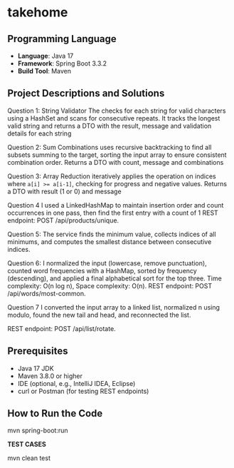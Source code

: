 # takehome

## Programming Language
- **Language**: Java 17
- **Framework**: Spring Boot 3.3.2
- **Build Tool**: Maven

## Project Descriptions and Solutions

 Question 1: String Validator
The checks  for each string for valid characters using a HashSet and scans for consecutive repeats. It tracks the longest valid string and returns a DTO with the result, message and validation details for each string

 Question 2: Sum Combinations
uses recursive backtracking to find all subsets summing to the target, sorting the input array to ensure consistent combination order. Returns a DTO with count, message and combinations

 Question 3: Array Reduction
iteratively applies the operation on indices where `a[i] >= a[i-1]`, checking for progress and negative values. Returns a DTO with result (1 or 0) and message

Question 4
I used a LinkedHashMap to maintain insertion order and count occurrences in one pass, then find the first entry with a count of 1
REST endpoint: POST /api/products/unique.

Question 5: 
The service finds the minimum value, collects indices of all minimums, and computes the smallest distance between consecutive indices.

Question 6: 
I normalized the input (lowercase, remove punctuation), counted word frequencies with a HashMap, sorted by frequency (descending), and applied a final alphabetical sort for the top three.
Time complexity: O(n log n), Space complexity: O(n).
REST endpoint: POST /api/words/most-common.

Question 7
I converted the input array to a linked list, normalized n using modulo, found the new tail and head, and reconnected the list.

REST endpoint: POST /api/list/rotate.

## Prerequisites
- Java 17 JDK
- Maven 3.8.0 or higher
- IDE (optional, e.g., IntelliJ IDEA, Eclipse)
- curl or Postman (for testing REST endpoints)

## How to Run the Code

mvn spring-boot:run

**TEST CASES**

mvn clean test
